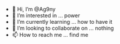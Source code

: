 - 👋 Hi, I’m @Ag9ny
- 👀 I’m interested in ... power
- 🌱 I’m currently learning ...  how to have it
- 💞️ I’m looking to collaborate on ... nothing
- 📫 How to reach me ... find me

<!---
Ag9ny/Ag9ny is a ✨ special ✨ repository because its `README.md` (this file) appears on your GitHub profile.
You can click the Preview link to take a look at your changes.
--->
